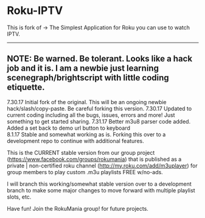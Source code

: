 
# Roku-IPTV
This is fork of -> The Simplest Application for Roku you can use to watch IPTV.

-------------------
NOTE:  Be warned. Be tolerant. Looks like a hack job and it is. I am a newbie just learning scenegraph/brightscript with little coding etiquette. 
-------------------

7.30.17 Initial fork of the original.  This will be an ongoing newbie hack/slash/copy-paste. Be careful forking this version.
7.30.17 Updated to current coding including all the bugs, issues, errors and more!  Just something to get started sharing.
7.31.17 Better m3u8 parser code added. Added a set back to demo url button to keyboard
<br>
8.1.17  Stable and somewhat working as is.  Forking this over to a development repo to continue with additional features.

This is the CURRENT stable version from our group project (https://www.facebook.com/groups/rokumania) that is published as a private | non-certified roku channel (http://my.roku.com/add/m3uplayer) for group members to play custom .m3u playlists FREE w/no-ads.

I will branch this working/somewhat stable version over to a development branch to make some major changes to move forward with multiple playlist slots, etc.

Have fun! Join the RokuMania group! for future projects.
